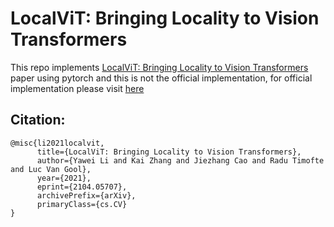 # LocalViT: Bringing Locality to Vision Transformers
This repo implements [LocalViT: Bringing Locality to Vision Transformers](https://arxiv.org/abs/2104.05707) paper using pytorch and this is not the official implementation, for official implementation please visit [here](https://github.com/ofsoundof/LocalViT)

## Citation:
```
@misc{li2021localvit,
      title={LocalViT: Bringing Locality to Vision Transformers}, 
      author={Yawei Li and Kai Zhang and Jiezhang Cao and Radu Timofte and Luc Van Gool},
      year={2021},
      eprint={2104.05707},
      archivePrefix={arXiv},
      primaryClass={cs.CV}
}
```
